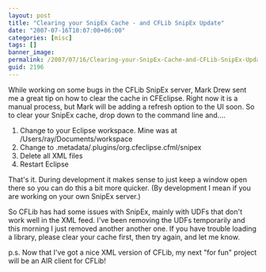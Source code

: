 ```yaml
---
layout: post
title: "Clearing your SnipEx Cache - and CFLib SnipEx Update"
date: "2007-07-16T10:07:00+06:00"
categories: [misc]
tags: []
banner_image: 
permalink: /2007/07/16/Clearing-your-SnipEx-Cache-and-CFLib-SnipEx-Update
guid: 2196
---
```


While working on some bugs in the CFLib SnipEx server, Mark Drew sent me a great tip on how to clear the cache in CFEclipse. Right now it is a manual process, but Mark will be adding a refresh option to the UI soon. So to clear your SnipEx cache, drop down to the command line and....

<ol>
<li>Change to your Eclipse workspace. Mine was at /Users/ray/Documents/workspace
<li>Change to .metadata/.plugins/org.cfeclipse.cfml/snipex
<li>Delete all XML files
<li>Restart Eclipse
</ol>

That's it. During development it makes sense to just keep a window open there so you can do this a bit more quicker. (By development I mean if you are working on your own SnipEx server.)

So CFLib has had some issues with SnipEx, mainly with UDFs that don't work well in the XML feed. I've been removing the UDFs temporarily and this morning I just removed another another one. If you have trouble loading a library, please clear your cache first, then try again, and let me know.

p.s. Now that I've got a nice XML version of CFLib, my next "for fun" project will be an AIR client for CFLib!